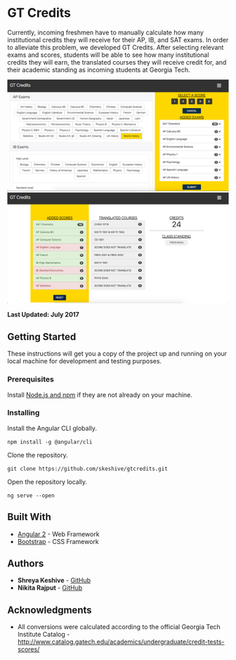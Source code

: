 # GT Credits

Currently, incoming freshmen have to manually calculate how many institutional credits they will receive for their AP, IB, and SAT exams. In order to alleviate this problem, we developed GT Credits. After selecting relevant exams and scores, students will be able to see how many institutional credits they will earn, the translated courses they will receive credit for, and their academic standing as incoming students at Georgia Tech.

![alt text](screenshots/add-scores.png)
![alt text](screenshots/translated-results.png)

**Last Updated: July 2017**

## Getting Started

These instructions will get you a copy of the project up and running on your local machine for development and testing purposes.

### Prerequisites

Install [Node.js and npm](https://nodejs.org/en/download/) if they are not already on your machine.

### Installing

Install the Angular CLI globally.

```
npm install -g @angular/cli
```

Clone the repository.

```
git clone https://github.com/skeshive/gtcredits.git
```

Open the repository locally.
```
ng serve --open
```

## Built With

* [Angular 2](https://angular.io/) - Web Framework
* [Bootstrap](http://getbootstrap.com/) - CSS Framework


## Authors

* **Shreya Keshive** - [GitHub](https://github.com/skeshive)
* **Nikita Rajput** - [GitHub](https://github.com/nikitarajput)

## Acknowledgments

* All conversions were calculated according to the official Georgia Tech Institute Catalog - http://www.catalog.gatech.edu/academics/undergraduate/credit-tests-scores/
